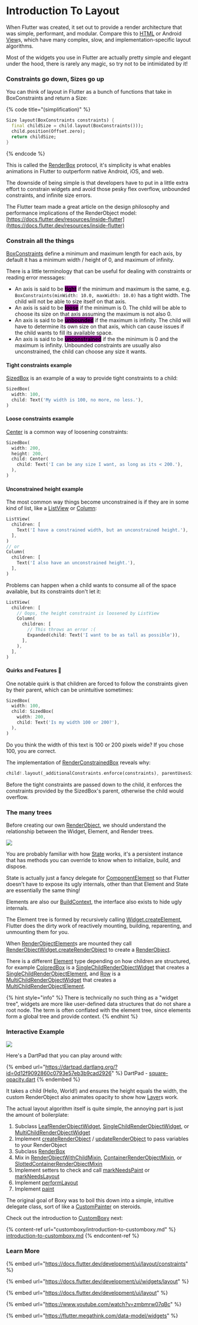# Introduction To Layout

When Flutter was created, it set out to provide a render architecture that was simple, performant, and modular. Compare this to [HTML](https://developer.chrome.com/articles/layoutng/) or Android [View](https://developer.android.com/reference/android/view/View)s, which have many complex, slow, and implementation-specific layout algorithms.

Most of the widgets you use in Flutter are actually pretty simple and elegant under the hood, there is rarely any magic, so try not to be intimidated by it!

### Constraints go down, Sizes go up

You can think of layout in Flutter as a bunch of functions that take in BoxConstraints and return a Size:

{% code title="(simplification)" %}
```dart
Size layout(BoxConstraints constraints) {
  final childSize = child.layout(BoxConstraints()));
  child.position(Offset.zero);
  return childSize;
}
```
{% endcode %}

This is called the [RenderBox](https://api.flutter.dev/flutter/rendering/RenderBox-class.html) protocol, it's simplicity is what enables animations in Flutter to outperform native Android, iOS, and web.

The downside of being simple is that developers have to put in a little extra effort to constrain widgets and avoid those pesky flex overflow, unbounded constraints, and infinite size errors.

The Flutter team made a great article on the design philosophy and performance implications of the RenderObject model: [https://docs.flutter.dev/resources/inside-flutter](https://docs.flutter.dev/resources/inside-flutter)

### Constrain all the things

[BoxConstraints](https://api.flutter.dev/flutter/rendering/BoxConstraints-class.html) define a minimum and maximum length for each axis, by default it has a minimum width / height of 0, and maximum of infinity.

There is a little terminology that can be useful for dealing with constraints or reading error messages:

* An axis is said to be <mark style="background-color:purple;">**tight**</mark> if the minimum and maximum is the same, e.g. `BoxConstraints(minWidth: 10.0, maxWidth: 10.0)` has a tight width. The child will not be able to size itself on that axis.
* An axis is said to be <mark style="background-color:purple;">**loose**</mark> if the minimum is 0. The child will be able to choose its size on that axis assuming the maximum is not also 0.
* An axis is said to be <mark style="background-color:purple;">**unbounded**</mark> if the maximum is infinity. The child will have to determine its own size on that axis, which can cause issues if the child wants to fill its available space.
* An axis is said to be <mark style="background-color:purple;">**unconstrained**</mark> if the the minimum is 0 and the maximum is infinity. Unbounded constraints are usually also unconstrained, the child can choose any size it wants.

#### Tight constraints example

[SizedBox](https://api.flutter.dev/flutter/widgets/SizedBox-class.html) is an example of a way to provide tight constraints to a child:

```dart
SizedBox(
  width: 100,
  child: Text('My width is 100, no more, no less.'),
)
```

#### Loose constraints example

[Center](https://api.flutter.dev/flutter/widgets/Center-class.html) is a common way of loosening constraints:

```dart
SizedBox(
  width: 200,
  height: 200,
  child: Center(
    child: Text('I can be any size I want, as long as its < 200.'),
  ),
)
```

#### Unconstrained height example

The most common way things become unconstrained is if they are in some kind of list, like a [ListView](https://api.flutter.dev/flutter/widgets/ListView-class.html) or [Column](https://api.flutter.dev/flutter/widgets/Column-class.html):

```dart
ListView(
  children: [
    Text('I have a constrained width, but an unconstrained height.'),
  ],
)
// or
Column(
  children: [
    Text('I also have an unconstrained height.'),
  ],
)
```

Problems can happen when a child wants to consume all of the space available, but its constraints don't let it:

```dart
ListView(
  children: [
    // Oops, the height constraint is loosened by ListView
    Column(
      children: [
        // This throws an error :(
        Expanded(child: Text('I want to be as tall as possible')),
      ],
    ),
  ],
)
```

#### Quirks and Features 🚗

One notable quirk is that children are forced to follow the constraints given by their parent, which can be unintuitive sometimes:

```dart
SizedBox(
  width: 100,
  child: SizedBox(
    width: 200,
    child: Text('Is my width 100 or 200?'),
  ),
)
```

Do you think the width of this text is 100 or 200 pixels wide? If you chose 100, you are correct.

The implementation of [RenderConstrainedBox](https://api.flutter.dev/flutter/rendering/RenderConstrainedBox-class.html) reveals why:

```dart
child!.layout(_additionalConstraints.enforce(constraints), parentUsesSize: true);
```

Before the tight constraints are passed down to the child, it enforces the constraints provided by the SizedBox's parent, otherwise the child would overflow.

### The many trees

Before creating our own [RenderObject](https://api.flutter.dev/flutter/rendering/RenderObject-class.html), we should understand the relationship between the Widget, Element, and Render trees.

![](.gitbook/assets/trees.png)

You are probably familiar with how [State](https://api.flutter.dev/flutter/widgets/State-class.html) works, it's a persistent instance that has methods you can override to know when to initialize, build, and dispose.

State is actually just a fancy delegate for [ComponentElement](https://api.flutter.dev/flutter/widgets/ComponentElement-class.html) so that Flutter doesn't have to expose its ugly internals, other than that Element and State are essentially the same thing!

Elements are also our [BuildContext](https://api.flutter.dev/flutter/widgets/BuildContext-class.html), the interface also exists to hide ugly internals.

The Element tree is formed by recursively calling [Widget.createElement](https://api.flutter.dev/flutter/widgets/Widget/createElement.html), Flutter does the dirty work of reactively mounting, building, reparenting, and unmounting them for you.

When [RenderObjectElement](https://api.flutter.dev/flutter/widgets/RenderObjectElement-class.html)s are mounted they call [RenderObjectWidget.createRenderObject](https://api.flutter.dev/flutter/widgets/RenderObjectWidget/createRenderObject.html) to create a [RenderObject](https://api.flutter.dev/flutter/rendering/RenderObject-class.html).

There is a different [Element](https://api.flutter.dev/flutter/widgets/Element-class.html) type depending on how children are structured, for example [ColoredBox](https://api.flutter.dev/flutter/widgets/ColoredBox-class.html) is a [SingleChildRenderObjectWidget](https://api.flutter.dev/flutter/widgets/SingleChildRenderObjectWidget-class.html) that creates a [SingleChildRenderObjectElement](https://api.flutter.dev/flutter/widgets/SingleChildRenderObjectElement-class.html), and [Row](https://api.flutter.dev/flutter/widgets/Row-class.html) is a [MultiChildRenderObjectWidget](https://api.flutter.dev/flutter/widgets/MultiChildRenderObjectWidget-class.html) that creates a [MultiChildRenderObjectElement](https://api.flutter.dev/flutter/widgets/MultiChildRenderObjectElement-class.html).

{% hint style="info" %}
There is technically no such thing as a "widget tree", widgets are more like user-defined data structures that do not share a root node. The term is often conflated with the element tree, since elements form a global tree and provide context.
{% endhint %}

### Interactive Example

![](<.gitbook/assets/image (2).png>)

Here's a DartPad that you can play around with:

{% embed url="https://dartpad.dartlang.org/?id=0d12f9092860c0793e57eb3b9cad2926" %}
DartPad - [square-opacity.dart](https://gist.github.com/PixelToast/0d12f9092860c0793e57eb3b9cad2926)
{% endembed %}

It takes a child (Hello, World!) and ensures the height equals the width, the custom RenderObject also animates opacity to show how [Layer](https://api.flutter.dev/flutter/rendering/Layer-class.html)s work.

The actual layout algorithm itself is quite simple, the annoying part is just the amount of boilerplate:

1. Subclass [LeafRenderObjectWidget](https://api.flutter.dev/flutter/widgets/LeafRenderObjectWidget-class.html), [SingleChildRenderObjectWidget](https://api.flutter.dev/flutter/widgets/SingleChildRenderObjectWidget-class.html), or [MultiChildRenderObjectWidget](https://api.flutter.dev/flutter/widgets/MultiChildRenderObjectWidget-class.html)
2. Implement [createRenderObject](https://api.flutter.dev/flutter/widgets/RenderObjectWidget/createRenderObject.html) / [updateRenderObject](https://api.flutter.dev/flutter/widgets/RenderObjectWidget/updateRenderObject.html) to pass variables to your RenderObject
3. Subclass [RenderBox](https://api.flutter.dev/flutter/rendering/RenderBox-class.html)
4. Mix in [RenderObjectWithChildMixin](https://api.flutter.dev/flutter/rendering/RenderObjectWithChildMixin-mixin.html), [ContainerRenderObjectMixin](https://api.flutter.dev/flutter/rendering/ContainerRenderObjectMixin-mixin.html), or [SlottedContainerRenderObjectMixin](https://api.flutter.dev/flutter/widgets/SlottedContainerRenderObjectMixin-mixin.html)
5. Implement setters to check and call [markNeedsPaint](https://api.flutter.dev/flutter/rendering/RenderObject/markNeedsPaint.html) or [markNeedsLayout](https://api.flutter.dev/flutter/rendering/RenderObject/markNeedsLayout.html)
6. Implement [performLayout](https://api.flutter.dev/flutter/rendering/RenderBox/performLayout.html)
7. Implement [paint](https://api.flutter.dev/flutter/rendering/RenderObject/paint.html)

The original goal of Boxy was to boil this down into a simple, intuitive delegate class, sort of like a [CustomPainter](https://api.flutter.dev/flutter/rendering/CustomPainter-class.html) on steroids.

Check out the introduction to [CustomBoxy](https://pub.dev/documentation/boxy/latest/boxy/CustomBoxy-class.html) next:

{% content-ref url="customboxy/introduction-to-customboxy.md" %}
[introduction-to-customboxy.md](customboxy/introduction-to-customboxy.md)
{% endcontent-ref %}

### Learn More

{% embed url="https://docs.flutter.dev/development/ui/layout/constraints" %}

{% embed url="https://docs.flutter.dev/development/ui/widgets/layout" %}

{% embed url="https://docs.flutter.dev/development/ui/layout" %}

{% embed url="https://www.youtube.com/watch?v=zmbmrw07qBc" %}

{% embed url="https://flutter.megathink.com/data-model/widgets" %}
